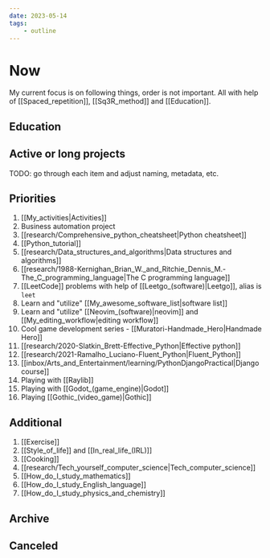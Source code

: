 ```yaml
---
date: 2023-05-14
tags:
    - outline
---
```


# Now

My current focus is on following things, order is not important. All with help
of [[Spaced_repetition]], [[Sq3R_method]] and [[Education]].

## Education

## Active or long projects

TODO: go through each item and adjust naming, metadata, etc.

## Priorities

1. [[My_activities|Activities]]
2. Business automation project
3. [[research/Comprehensive_python_cheatsheet|Python cheatsheet]]
4. [[Python_tutorial]]
5. [[research/Data_structures_and_algorithms|Data structures and algorithms]]
6. [[research/1988-Kernighan_Brian_W._and_Ritchie_Dennis_M.-The_C_programming_language|The C programming language]]
7. [[LeetCode]] problems with help of [[Leetgo_(software)|Leetgo]], alias is `leet`
8. Learn and "utilize" [[My_awesome_software_list|software list]]
9. Learn and "utilize" [[Neovim_(software)|neovim]] and [[My_editing_workflow|editing workflow]]
10. Cool game development series - [[Muratori-Handmade_Hero|Handmade Hero]]
11. [[research/2020-Slatkin_Brett-Effective_Python|Effective python]]
12. [[research/2021-Ramalho_Luciano-Fluent_Python|Fluent_Python]]
13. [[inbox/Arts_and_Entertainment/learning/PythonDjangoPractical|Django course]]
14. Playing with [[Raylib]]
15. Playing with [[Godot_(game_engine)|Godot]]
16. Playing [[Gothic_(video_game)|Gothic]]

## Additional

1. [[Exercise]]
2. [[Style_of_life]] and [[In_real_life_(IRL)]]
3. [[Cooking]]
4. [[research/Tech_yourself_computer_science|Tech_computer_science]]
5. [[How_do_I_study_mathematics]]
6. [[How_do_I_study_English_language]]
7. [[How_do_I_study_physics_and_chemistry]]

## Archive

## Canceled
